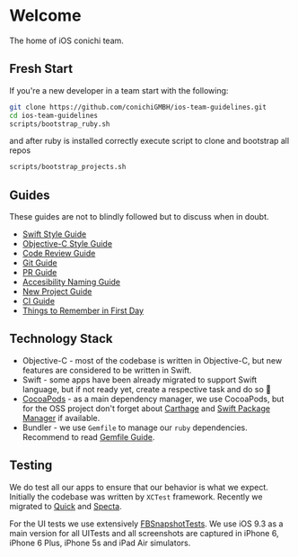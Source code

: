 Welcome
============

The home of iOS conichi team.

## Fresh Start

If you're a new developer in a team start with the following:

```sh
git clone https://github.com/conichiGMBH/ios-team-guidelines.git
cd ios-team-guidelines
scripts/bootstrap_ruby.sh
```

and after ruby is installed correctly execute script to clone and bootstrap all repos

```sh
scripts/bootstrap_projects.sh
```

## Guides

These guides are not to blindly followed but to discuss when in doubt.

* [Swift Style Guide](https://github.com/conichiGMBH/ios-team/blob/master/docs/swift_style_guide.md)
* [Objective-C Style Guide](https://github.com/conichiGMBH/ios-team/blob/master/docs/objective_c_style_guide.md)
* [Code Review Guide](https://github.com/thoughtbot/guides/tree/master/code-review)
* [Git Guide](https://github.com/conichiGMBH/ios-team/blob/master/docs/git_protocol.md)
* [PR Guide](https://github.com/conichiGMBH/ios-team/blob/master/docs/pr_protocol.md)
* [Accesibility Naming Guide](https://github.com/conichiGMBH/ios-team/blob/CNI-5559/docs/accessibility_naming_guide.md)
* [New Project Guide](https://github.com/conichiGMBH/ios-team/blob/master/docs/new_project_guide.md)
* [CI Guide](https://github.com/conichiGMBH/ios-team/blob/master/docs/ci_guide.md)
* [Things to Remember in First Day](https://github.com/conichiGMBH/ios-team/blob/master/docs/things_to_remember.md)

## Technology Stack

* Objective-C - most of the codebase is written in Objective-C, but new features are considered to be written in Swift.
* Swift - some apps have been already migrated to support Swift language, but if not ready yet, create a respective task and do so 🚀
* [CocoaPods](https://github.com/CocoaPods/CocoaPods) - as a main dependency manager, we use CocoaPods, but for the OSS project don't forget about [Carthage](https://github.com/Carthage/Carthage) and [Swift Package Manager](https://github.com/apple/swift-package-manager) if available.
* Bundler - we use `Gemfile` to manage our `ruby` dependencies. Recommend to read [Gemfile Guide](https://guides.cocoapods.org/using/a-gemfile.html).

## Testing

We do test all our apps to ensure that our behavior is what we expect. Initially the codebase was written by `XCTest` framework. Recently we migrated to [Quick](https://github.com/Quick/Quick/) and [Specta](https://github.com/specta/specta).

For the UI tests we use extensively [FBSnapshotTests](https://www.objc.io/issues/15-testing/snapshot-testing/). We use iOS 9.3 as a main version for all UITests and all screenshots are captured in iPhone 6, iPhone 6 Plus, iPhone 5s and iPad Air simulators.
